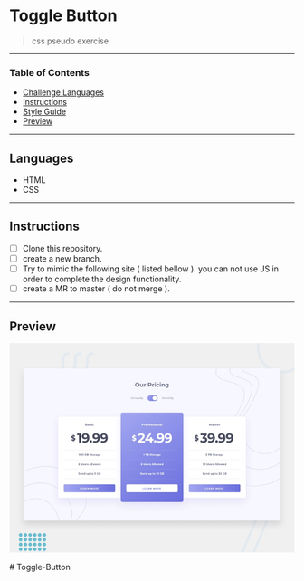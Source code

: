 
# Toggle Button

> css pseudo exercise

---

### Table of Contents

- [Challenge Languages](#Languages)
- [Instructions](#Instructions)
- [Style Guide](#Style-Guide)
- [Preview](#Preview)

---

## Languages

* HTML
* CSS

---

## Instructions

- [ ] Clone this repository.
- [ ] create a new branch.
- [ ] Try to mimic the following site ( listed bellow ). you can not use JS in order to complete the design functionality.
- [ ] create a MR to master ( do not merge ).

---

## Preview

![Design preview for the Pricing component with toggle coding challenge](./design/desktop-preview.jpg)

#   T o g g l e - B u t t o n 
 
 